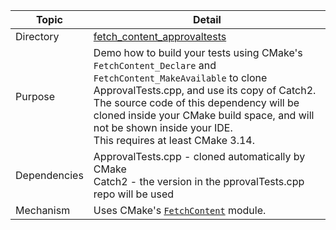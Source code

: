 
| Topic        | Detail                                                       |
| ------------ | ------------------------------------------------------------ |
| Directory    | [fetch_content_approvaltests](/fetch_content_approvaltests/)                        |
| Purpose      | Demo how to build your tests using CMake's `FetchContent_Declare` and `FetchContent_MakeAvailable` to clone ApprovalTests.cpp, and use its copy of Catch2.<br />The source code of this dependency will be cloned inside your CMake build space, and will not be shown inside your IDE.<br />This requires at least CMake 3.14. |
| Dependencies | ApprovalTests.cpp - cloned automatically by CMake<br />Catch2 - the version in the pprovalTests.cpp repo will be used |
| Mechanism    | Uses CMake's [`FetchContent`](https://cmake.org/cmake/help/latest/module/FetchContent.html) module. |

